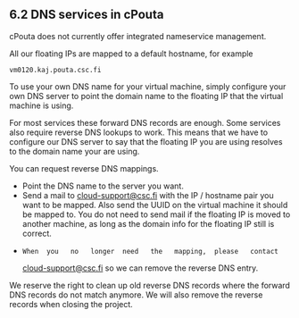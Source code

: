 ## 6.2 DNS services in cPouta

cPouta does not currently offer integrated nameservice management.

All our floating IPs are mapped to a default hostname, for example

    vm0120.kaj.pouta.csc.fi

To use  your own DNS name  for your virtual machine,  simply configure
your own DNS server  to point the domain name to  the floating IP that
the virtual machine is using.

For most services these forward  DNS records are enough. Some services
also require reverse  DNS lookups to work. This means  that we have to
configure our  DNS server to  say that the  floating IP you  are using
resolves to the domain name your are using.

You can request reverse DNS mappings.

-   Point the DNS name to the server you want.
-   Send  a mail to cloud-support@csc.fi  with the IP /  hostname pair
    you want to  be mapped. Also send the UUID  on the virtual machine
    it  should be  mapped to.  You do  not need  to send  mail if  the
    floating IP  is moved to  another machine,  as long as  the domain
    info for the floating IP still is correct.
-     When  you   no   longer  need   the   mapping,  please   contact
    cloud-support@csc.fi so we can remove the reverse DNS entry.

We reserve  the right to  clean up old  reverse DNS records  where the
forward DNS  records do  not match  anymore. We  will also  remove the
reverse records when closing the project.
